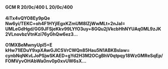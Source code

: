 #### GCM R 20/0c/400 L 20/0c/400
**4iTx4vQYO8Ey9pQe**<br/>**Nw6yi/TEKC+oh4F1HYjIEgxKZmUM8lZjWwMLt+2nJaI=**<br/>**UMLeGdHgd/GG9JFSjeKkv99LYfO3uy+8GQu2jVkcbHhNYUAq0ML9zJK2VLnovbzVtnKzi76yGhQw6ez3...**<br/><br/>
**O1MXBeMwnyUpI5+E**<br/>**kHw71IEDuY9xpXAwGJICSVrCWQn85Hau5N1ABKBslaw=**<br/>**cynbNqNKvLJoPSjwSKAED+gYd2H3M2OCgBhV0qtpqy18WzGMReSqEp/FOMVyvOHAbWa0nv0p0xvUW6sX...**